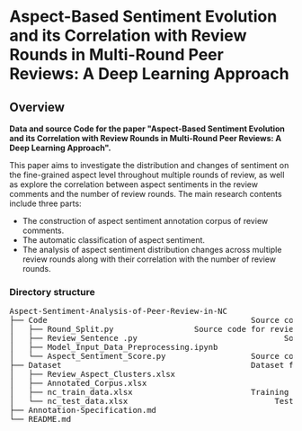 # Aspect-Based Sentiment Evolution and its Correlation with Review Rounds in Multi-Round Peer Reviews: A Deep Learning Approach

## Overview
<b> Data and source Code for the paper "Aspect-Based Sentiment Evolution and its Correlation with Review Rounds in Multi-Round Peer Reviews: A Deep Learning Approach".</b>

This paper aims to investigate the distribution and changes of sentiment on the fine-grained aspect level throughout multiple rounds of review, as well as explore the correlation between aspect sentiments in the review comments and the number of review rounds.
The main research contents include three parts: 
* The construction of aspect sentiment annotation corpus of review comments.
* The automatic classification of aspect sentiment.
* The analysis of aspect sentiment distribution changes across multiple review rounds along with their correlation with the number of review rounds.

### Directory structure
<pre>
Aspect-Sentiment-Analysis-of-Peer-Review-in-NC                               Root directory
├── Code                                           Source code folder
│   ├── Round_Split.py                 Source code for review rounds segmentation
│   ├── Review_Sentence .py                               Source code for extracting sentences containing comments on aspects
│   ├── Model_Input_Data_Preprocessing.ipynb                             Source code for preprocessing of data input to the model
│   └── Aspect_Sentiment_Score.py                  Source code for calculating aspect sentiment score
├── Dataset                                        Dataset folder
│   ├── Review_Aspect_Clusters.xlsx                           Aspect clusters of peer review comments
│   ├── Annotated_Corpus.xlsx                               Our annotated dataset
│   ├── nc_train_data.xlsx                         Training dataset
│   └── nc_test_data.xlsx                               Testing dataset
├── Annotation-Specification.md                                      Aspect-level sentiment annotation specification for peer review comments
└── README.md
</pre>
